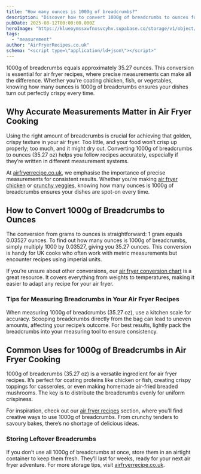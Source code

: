 ```yaml
---
title: "How many ounces is 1000g of breadcrumbs?"
description: "Discover how to convert 1000g of breadcrumbs to ounces for perfect air fryer recipes. Get precise measurements and cooking tips here."
pubDate: 2025-08-12T00:00:00.000Z
heroImage: "https://klueoymssxwfnxsvcyhv.supabase.co/storage/v1/object/public/md/how-many-ounces-is-1000g-of-breadcrumbs-6f0ef32f.webp"
tags:
  - "measurement"
author: "AirFryerRecipes.co.uk"
schema: "<script type=\"application/ld+json\"></script>"
---
```


<p>1000g of breadcrumbs equals approximately 35.27 ounces. This conversion is essential for air fryer recipes, where precise measurements can make all the difference. Whether you're coating chicken, fish, or vegetables, knowing how many ounces is 1000g of breadcrumbs ensures your dishes turn out perfectly crispy every time.</p>

<h2>Why Accurate Measurements Matter in Air Fryer Cooking</h2>
<p>Using the right amount of breadcrumbs is crucial for achieving that golden, crispy texture in your air fryer. Too little, and your food won’t crisp up properly; too much, and it might dry out. Converting 1000g of breadcrumbs to ounces (35.27 oz) helps you follow recipes accurately, especially if they’re written in different measurement systems.</p>
<p>At <a href=https://www.airfryerrecipe.co.uk>airfryerrecipe.co.uk</a>, we emphasise the importance of precise measurements for consistent results. Whether you’re making <a href=https://www.airfryerrecipe.co.uk/recipe-category/chicken>air fryer chicken</a> or <a href=https://www.airfryerrecipe.co.uk/recipe-category/vegetables>crunchy veggies</a>, knowing how many ounces is 1000g of breadcrumbs ensures your dishes are spot-on every time.</p>

<h2>How to Convert 1000g of Breadcrumbs to Ounces</h2>
<p>The conversion from grams to ounces is straightforward: 1 gram equals 0.03527 ounces. To find out how many ounces is 1000g of breadcrumbs, simply multiply 1000 by 0.03527, giving you 35.27 ounces. This conversion is handy for UK cooks who often work with metric measurements but encounter recipes using imperial units.</p>
<p>If you’re unsure about other conversions, our <a href=https://www.airfryerrecipe.co.uk/air-fryer-conversion-chart>air fryer conversion chart</a> is a great resource. It covers everything from weights to temperatures, making it easier to adapt any recipe for your air fryer.</p>

<h3>Tips for Measuring Breadcrumbs in Your Air Fryer Recipes</h3>
<p>When measuring 1000g of breadcrumbs (35.27 oz), use a kitchen scale for accuracy. Scooping breadcrumbs directly from the bag can lead to uneven amounts, affecting your recipe’s outcome. For best results, lightly pack the breadcrumbs into your measuring tool to ensure consistency.</p>

<h2>Common Uses for 1000g of Breadcrumbs in Air Fryer Cooking</h2>
<p>1000g of breadcrumbs (35.27 oz) is a versatile ingredient for air fryer recipes. It’s perfect for coating proteins like chicken or fish, creating crispy toppings for casseroles, or even making homemade air-fried breaded mushrooms. The key is to distribute the breadcrumbs evenly for uniform crispiness.</p>
<p>For inspiration, check out our <a href=https://www.airfryerrecipe.co.uk/recipes>air fryer recipes</a> section, where you’ll find creative ways to use 1000g of breadcrumbs. From crunchy tenders to savoury bakes, there’s no shortage of delicious ideas.</p>

<h3>Storing Leftover Breadcrumbs</h3>
<p>If you don’t use all 1000g of breadcrumbs at once, store them in an airtight container to keep them fresh. They’ll last for weeks, ready for your next air fryer adventure. For more storage tips, visit <a href=https://www.airfryerrecipe.co.uk>airfryerrecipe.co.uk</a>.</p>